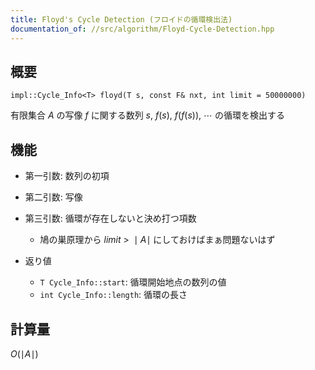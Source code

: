 ```yaml
---
title: Floyd's Cycle Detection (フロイドの循環検出法)
documentation_of: //src/algorithm/Floyd-Cycle-Detection.hpp
---
```


## 概要
```
impl::Cycle_Info<T> floyd(T s, const F& nxt, int limit = 50000000)
```

有限集合 $A$ の写像 $f$ に関する数列 $s,\ f(s),\ f(f(s)),\ \cdots$ の循環を検出する

## 機能

- 第一引数: 数列の初項
- 第二引数: 写像
- 第三引数: 循環が存在しないと決め打つ項数
	- 鳩の巣原理から $limit\ >\ \mid A \mid$ にしておけばまぁ問題ないはず

- 返り値
	- `T Cycle_Info::start`: 循環開始地点の数列の値
	- `int Cycle_Info::length`: 循環の長さ

## 計算量
$O(\mid A \mid)$

